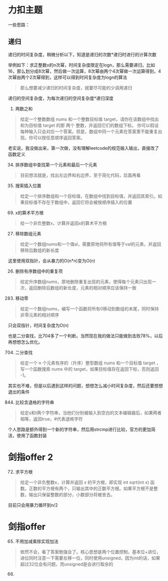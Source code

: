# 力扣主题

一些思路：
## 递归
递归的时间复杂度，稍微分析以下，知道是递归的次数*递归时进行的计算次数

举例如下：求正整数x的n次幂，时间复杂度限定在logn，那么需要递归，比如16，那么划分成8次幂，然后做一次运算，8次幂由两个4次幂做一次运算得到，4次幂由两个2次幂得到，这样可以得到时间复杂度为logn的算法
> 那么想要减少递归的时间复杂度，就要尽可能的少调用递归

递归的空间复杂度，为每次递归的空间复杂度*递归深度

1. 两数之和
> 给定一个整数数组 nums 和一个整数目标值 target，请你在该数组中找出 和为目标值 target  的那 两个 整数，并返回它们的数组下标。
你可以假设每种输入只会对应一个答案。但是，数组中同一个元素在答案里不能重复出现。你可以按任意顺序返回答案。

老实说，我没做出来，第一次做，没有理解leetcode的规范输入输出，直接改了函数定义

34. 排序数组中查找第一个元素和最后一个元素
> 目前想法就是，找出左边界和右边界，至于简化代码，后面再看

35. 搜索插入位置
> 给定一个排序数组和一个目标值，在数组中找到目标值，并返回其索引。如果目标值不存在于数组中，返回它将会被按顺序插入的位置

69. x的算术平方根
> 给一个非负整数x，计算并返回x的算术平方根

27. 移除数组元素
> 给定一个数组nums和一个值al，需要原地将所有值等于val的元素，并返回移除后数组的新长度

这里使用双指针，会从暴力的O(n*n)变为O(n)

26. 删除有序数组中的重复项
> 给定升序数组nums，原地删除重复出现的元素，使得每个元素只出现一次，返回删除后数组的新长度，元素的相对顺序应该保持一致

283. 移动零
> 给定一个数组nums，编写一个函数将所有0移动到数组的末尾，同时保持非零元素的相对顺序

只会双指针，时间复杂度为O(n)


也是二分查找，比704多了一个判断。当然现在我的做法只能做到击败78%，以后再想想怎么优化。

704. 二分查找
> 给定一个 n 个元素有序的（升序）整型数组 nums 和一个目标值 target  ，写一个函数搜索 nums 中的 target，如果目标值存在返回下标，否则返回 -1。

其实也不难，但是以后遇到这样的问题，想想怎么减小时间复杂度，然后还要想想退出的条件

844. 比较含退格的字符串
> 给定s和t两个字符串，当他们分别被输入到空白的文本编辑器后，如果两者相等，返回true，#代表退格字符

个人思路是额外得到一个新的字符串，然后用strcmp进行比较，官方的更加简洁，使用了函数封装






# 剑指offer 2
72. 求平方根
> 给定一个非负整数x，计算并返回 x 的平方根，即实现 int sqrt(int x) 函数。正数的平方根有两个，只输出其中的正数平方根。如果平方根不是整数，输出只保留整数的部分，小数部分将被舍去。

目前只会用暴力循环到n/2

# 剑指offer
65. 不用加减乘除实现加法
> 依然不会，看了答案勉强会了。核心思想是两个位置控制，基本位+进位，进位同时注意一下需要左移一位，同时使用unsigned，因为int的话，如果超过32位会有问题，而unsigned是会进行取余的
66. 

